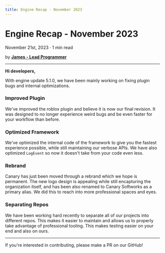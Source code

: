 ```yaml
---
title: Engine Recap - November 2023
---
```


# Engine Recap - November 2023
November 21st, 2023 · 1 min read

by **[James - Lead Programmer](https://github.com/lolmansReturn)**

---

**Hi developers,**

With engine update 5.1.0, we have been mainly working on fixing plugin bugs and internal optimizations.

### Improved Plugin

We've improved the roblox plugin and believe it is now our final revision. It was designed to no longer experience weird bugs and be even faster for your workflow than before.

### Optimized Framework

We've optimized the internal code of the framework to give you the fastest experience possible, while still maintaining our verbose APIs. We have also optimized `LogEvent` so now it doesn't take from your code even less.

### Rebrand

Canary has just been moved through a rebrand which we hope is permanent. The new logo design is appealing while still encapturing the organization itself, and has been also renamed to Canary Softworks as a primary alias. We did this to reach into more professional spaces and eyes.

### Separating Repos

We have been working hard recently to separate all of our projects into different repos. This makes it easier to maintain and allows us to properly take advantage of professional tooling. This makes testing easier on your end and also on ours.

---

If you're interested in contributing, please make a PR on our GitHub!